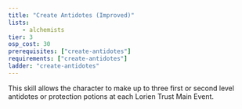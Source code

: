 ```yaml
---
title: "Create Antidotes (Improved)"
lists:
    - alchemists
tier: 3
osp_cost: 30
prerequisites: ["create-antidotes"]
requirements: ["create-antidotes"]
ladder: "create-antidotes"
---
```

This skill allows the character to make up to three first or second level antidotes or protection potions at each Lorien Trust Main Event.
